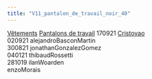 ```yaml
---
title: "V11_pantalon_de_travail_noir_40"
---
```


[Vêtements](notes/equipements/L_Vetements.md) [Pantalons de travail](notes/equipements/vetements/V_PantalonsDeTravail.md) 170921 [Cristovao](notes/equipements/vetements/Cristovao.md)\
020921 alejandroBasconMartin\
300821 jonathanGonzalezGomez\
040121 thibaudRossetti\
281019 ilanWoarden\
enzoMorais